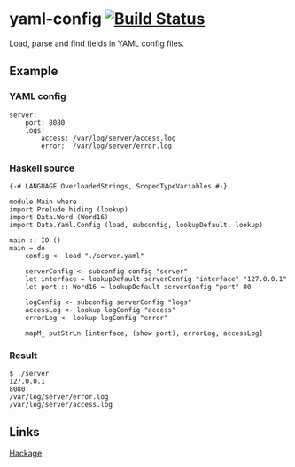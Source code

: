 # yaml-config [![Build Status][travis-img]][travis]

Load, parse and find fields in YAML config files.

[travis]: http://travis-ci.org/selectel/yaml-config
[travis-img]: https://secure.travis-ci.org/selectel/yaml-config.png

## Example

### YAML config

~~~ {.yaml}
server:
    port: 8080
    logs:
        access: /var/log/server/access.log
        error:  /var/log/server/error.log
~~~
### Haskell source

~~~ {.haskell}
{-# LANGUAGE OverloadedStrings, ScopedTypeVariables #-}

module Main where
import Prelude hiding (lookup)
import Data.Word (Word16)
import Data.Yaml.Config (load, subconfig, lookupDefault, lookup)

main :: IO ()
main = do
    config <- load "./server.yaml"

    serverConfig <- subconfig config "server"
    let interface = lookupDefault serverConfig "interface" "127.0.0.1"
    let port :: Word16 = lookupDefault serverConfig "port" 80

    logConfig <- subconfig serverConfig "logs"
    accessLog <- lookup logConfig "access"
    errorLog <- lookup logConfig "error"

    mapM_ putStrLn [interface, (show port), errorLog, accessLog]
~~~

### Result

~~~
$ ./server
127.0.0.1
8080
/var/log/server/error.log
/var/log/server/access.log
~~~

## Links

[Hackage](http://hackage.haskell.org/package/yaml-config)
